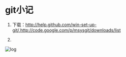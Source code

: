 git小记
================================


1. 下载：http://help.github.com/win-set-up-git/,http://code.google.com/p/msysgit/downloads/list

2. 


![log](../media/style/images/footer.png)
